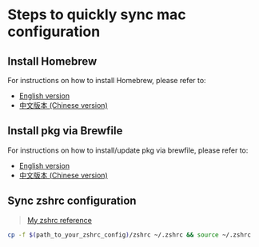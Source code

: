 # Steps to quickly sync mac configuration

## Install Homebrew

For instructions on how to install Homebrew, please refer to:

- [English version](install_homebrew/README.md)
- [中文版本 (Chinese version)](install_homebrew/README_zh-TW.md)

## Install pkg via Brewfile

For instructions on how to install/update pkg via brewfile, please refer to:

- [English version](sync_brewfile/README.md)
- [中文版本 (Chinese version)](sync_brewfile/README_zh-TW.md)

## Sync zshrc configuration

> [My zshrc reference](dotenv/zshrc)

```bash
cp -f $(path_to_your_zshrc_config)/zshrc ~/.zshrc && source ~/.zshrc
```
